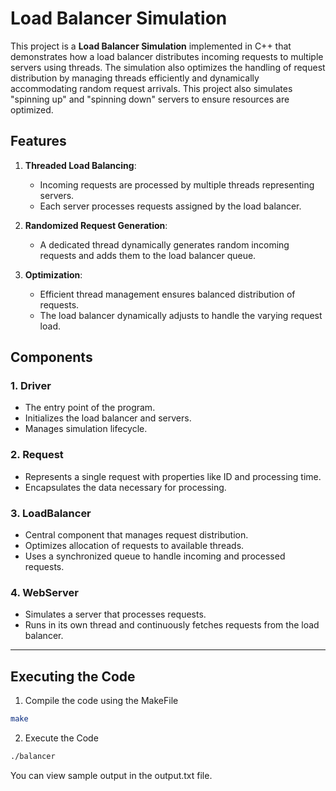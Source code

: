 # Load Balancer Simulation

This project is a **Load Balancer Simulation** implemented in C++ that demonstrates how a load balancer distributes incoming requests to multiple servers using threads. The simulation also optimizes the handling of request distribution by managing threads efficiently and dynamically accommodating random request arrivals. This project also simulates "spinning up" and "spinning down" servers to ensure resources are optimized. 

## Features

1. **Threaded Load Balancing**:
   - Incoming requests are processed by multiple threads representing servers.
   - Each server processes requests assigned by the load balancer.

2. **Randomized Request Generation**:
   - A dedicated thread dynamically generates random incoming requests and adds them to the load balancer queue.

3. **Optimization**:
   - Efficient thread management ensures balanced distribution of requests.
   - The load balancer dynamically adjusts to handle the varying request load.

## Components

### 1. **Driver**
   - The entry point of the program.
   - Initializes the load balancer and servers.
   - Manages simulation lifecycle.

### 2. **Request**
   - Represents a single request with properties like ID and processing time.
   - Encapsulates the data necessary for processing.

### 3. **LoadBalancer**
   - Central component that manages request distribution.
   - Optimizes allocation of requests to available threads.
   - Uses a synchronized queue to handle incoming and processed requests.

### 4. **WebServer**
   - Simulates a server that processes requests.
   - Runs in its own thread and continuously fetches requests from the load balancer.

---

## Executing the Code

1. Compile the code using the MakeFile

``` bash 
make 
```

2. Execute the Code

``` bash 
./balancer
```

You can view sample output in the output.txt file.
